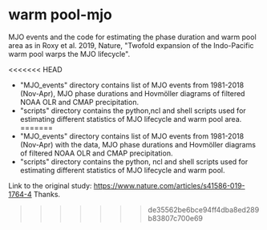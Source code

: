 # warm pool-mjo
MJO events and the code for estimating the phase duration and warm pool area as in Roxy et al. 2019, Nature, "Twofold expansion of the Indo-Pacific warm pool warps the MJO lifecycle".

<<<<<<< HEAD
* "MJO_events" directory contains list of MJO events from 1981-2018 (Nov-Apr), MJO phase durations and Hovmöller diagrams of filtered  NOAA OLR and CMAP precipitation. 
* "scripts" directory contains the python,ncl and shell scripts used for estimating different statistics of MJO lifecycle and warm pool area.
=======
* "MJO_events" directory contains list of MJO events from 1981-2018 (Nov-Apr) with the data, MJO phase durations and Hovmöller diagrams of filtered  NOAA OLR and CMAP precipitation. 
* "scripts" directory contains the python, ncl and shell scripts used for estimating different statistics of MJO lifecycle and warm pool.


Link to the original study: https://www.nature.com/articles/s41586-019-1764-4
Thanks.
>>>>>>> de35562be6bce94ff4dba8ed289b83807c700e69
